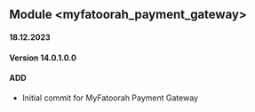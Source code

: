 ## Module <myfatoorah_payment_gateway>

#### 18.12.2023
#### Version 14.0.1.0.0
#### ADD
- Initial commit for MyFatoorah Payment Gateway
